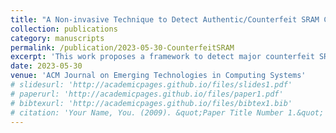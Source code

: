 ```yaml
---
title: "A Non-invasive Technique to Detect Authentic/Counterfeit SRAM Chips"
collection: publications
category: manuscripts
permalink: /publication/2023-05-30-CounterfeitSRAM
excerpt: 'This work proposes a framework to detect major counterfeit SRAM types by verifying the manufacturer's origin through generating a unique signature for each manufacturer, without requiring any exhaustive registration or authentication process.'
date: 2023-05-30
venue: 'ACM Journal on Emerging Technologies in Computing Systems'
# slidesurl: 'http://academicpages.github.io/files/slides1.pdf'
# paperurl: 'http://academicpages.github.io/files/paper1.pdf'
# bibtexurl: 'http://academicpages.github.io/files/bibtex1.bib'
# citation: 'Your Name, You. (2009). &quot;Paper Title Number 1.&quot; <i>Journal 1</i>. 1(1).'
---
```


<!--The contents above will be part of a list of publications, if the user clicks the link for the publication than the contents of section will be rendered as a full page, allowing you to provide more information about the paper for the reader. When publications are displayed as a single page, the contents of the above "citation" field will automatically be included below this section in a smaller font.-->
